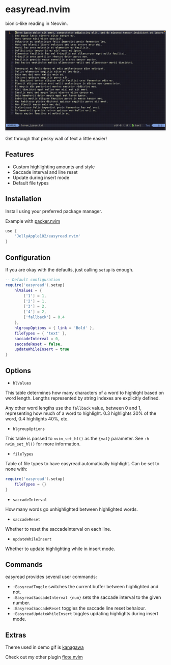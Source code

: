 # easyread.nvim

bionic-like reading in Neovim.

![demo gif](assets/easyread-demo.gif)

Get through that pesky wall of text a little easier!

## Features

- Custom highlighting amounts and style
- Saccade interval and line reset
- Update during insert mode
- Default file types

## Installation

Install using your preferred package manager.

Example with [packer.nvim](https://github.com/wbthomason/packer.nvim)

```lua
use {
    'JellyApple102/easyread.nvim'
}
```

## Configuration

If you are okay with the defaults, just calling `setup` is enough.
```lua
-- Default configuration
require('easyread').setup{
    hlValues = {
        ['1'] = 1,
        ['2'] = 1,
        ['3'] = 2,
        ['4'] = 2,
        ['fallback'] = 0.4
    },
    hlgroupOptions = { link = 'Bold' },
    fileTypes = { 'text' },
    saccadeInterval = 0,
    saccadeReset = false,
    updateWhileInsert = true
}
```
## Options

- `hlValues`

This table determines how many characters of a word to highlight based on word length.
Lengths represented by string indexes are explicitly defined.

Any other word lengths use the `fallback` value, between 0 and 1, representing how much of a word to highlight.
0.3 highlights 30% of the word, 0.4 highlights 40%, etc.

- `hlgroupOptions`

This table is passed to `nvim_set_hl()` as the `{val}` parameter.
See `:h nvim_set_hl()` for more information.

- `fileTypes`

Table of file types to have easyread automatically highlight.
Can be set to none with:
```lua
require('easyread').setup{
    fileTypes = {}
}
```

- `saccadeInterval`

How many words go unhighlighted between highlighted words.

- `saccadeReset`

Whether to reset the saccadeInterval on each line.

- `updateWhileInsert`

Whether to update highlighting while in insert mode.

## Commands

easyread provides several user commands:

- `:EasyreadToggle` switches the current buffer between highlighted and not.
- `:EasyreadSaccadeInterval {num}` sets the saccade interval to the given number.
- `:EasyreadSaccadeReset` toggles the saccade line reset behaiour.
- `:EasyreadUpdateWhileInsert` toggles updating highlights during insert mode.

## Extras

Theme used in demo gif is [kanagawa](https://github.com/rebelot/kanagawa.nvim)

Check out my other plugin [flote.nvim](https://github.com/JellyApple102/flote.nvim)
